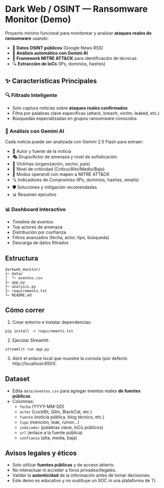 # Dark Web / OSINT — Ransomware Monitor (Demo)

Proyecto mínimo funcional para monitorear y analizar **ataques reales de ransomware** usando:
- 📰 **Datos OSINT públicos** (Google News RSS)
- 🤖 **Análisis automático con Gemini AI**
- 🎯 **Framework MITRE ATT&CK** para identificación de técnicas
- 🔍 **Extracción de IoCs** (IPs, dominios, hashes)

## ✨ Características Principales

### 🔍 Filtrado Inteligente
- Solo captura noticias sobre **ataques reales confirmados**
- Filtra por palabras clave específicas (attack, breach, victim, leaked, etc.)
- Búsquedas especializadas en grupos ransomware conocidos

### 🤖 Análisis con Gemini AI
Cada noticia puede ser analizada con Gemini 2.5 Flash para extraer:
- 👤 Autor y fuente de la noticia
- 🎭 Grupo/Actor de amenaza y nivel de sofisticación
- 🏢 Víctimas (organización, sector, país)
- 🔴 Nivel de criticidad (Crítico/Alto/Medio/Bajo)
- 🎯 Modus operandi con mapeo a MITRE ATT&CK
- 🔍 Indicadores de Compromiso (IPs, dominios, hashes, emails)
- 🛡️ Soluciones y mitigación recomendadas
- 📊 Resumen ejecutivo

### 📊 Dashboard Interactivo
- Timeline de eventos
- Top actores de amenaza
- Distribución por confianza
- Filtros avanzados (fecha, actor, tipo, búsqueda)
- Descarga de datos filtrados

## Estructura
```
darkweb_monitor/
├─ data/
│  └─ eventos.csv
├─ app.py
├─ analysis.py
├─ requirements.txt
└─ README.md
```

## Cómo correr
1) Crear entorno e instalar dependencias:
```
pip install -r requirements.txt
```
2) Ejecutar Streamlit:
```
streamlit run app.py
```
3) Abrir el enlace local que muestre la consola (por defecto http://localhost:8501).

## Dataset
- Edita `data/eventos.csv` para agregar eventos reales **de fuentes públicas**.
- Columnas:
  - `fecha` (YYYY-MM-DD)
  - `actor` (LockBit, Qilin, BlackCat, etc.)
  - `fuente` (noticia pública, blog técnico, etc.)
  - `tipo` (mención, leak, rumor...)
  - `indicador` (palabras clave, IoCs públicos)
  - `url` (enlace a la fuente pública)
  - `confianza` (alta, media, baja)

## Avisos legales y éticos
- Solo utilizar **fuentes públicas** y de acceso abierto.
- No interactuar ni acceder a foros privados/ilegales.
- Validar la **autenticidad** de la información antes de tomar decisiones.
- Este demo es educativo y no sustituye un SOC ni una plataforma de TI.
